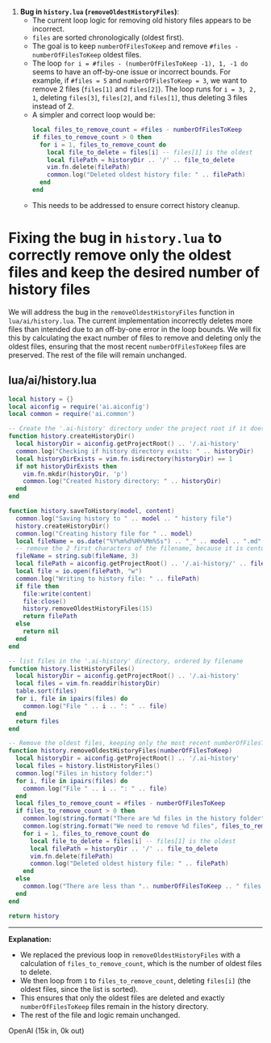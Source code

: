 1.  **Bug in `history.lua` (`removeOldestHistoryFiles`)**:
    *   The current loop logic for removing old history files appears to be incorrect.
    *   `files` are sorted chronologically (oldest first).
    *   The goal is to keep `numberOfFilesToKeep` and remove `#files - numberOfFilesToKeep` oldest files.
    *   The loop `for i = #files - (numberOfFilesToKeep -1), 1, -1 do` seems to have an off-by-one issue or incorrect bounds. For example, if `#files = 5` and `numberOfFilesToKeep = 3`, we want to remove 2 files (`files[1]` and `files[2]`). The loop runs for `i = 3, 2, 1`, deleting `files[3]`, `files[2]`, and `files[1]`, thus deleting 3 files instead of 2.
    *   A simpler and correct loop would be:
        ```lua
        local files_to_remove_count = #files - numberOfFilesToKeep
        if files_to_remove_count > 0 then
          for i = 1, files_to_remove_count do
            local file_to_delete = files[i] -- files[1] is the oldest
            local filePath = historyDir .. '/' .. file_to_delete
            vim.fn.delete(filePath)
            common.log("Deleted oldest history file: " .. filePath)
          end
        end
        ```
    *   This needs to be addressed to ensure correct history cleanup.



# Fixing the bug in `history.lua` to correctly remove only the oldest files and keep the desired number of history files

We will address the bug in the `removeOldestHistoryFiles` function in `lua/ai/history.lua`. The current implementation incorrectly deletes more files than intended due to an off-by-one error in the loop bounds. We will fix this by calculating the exact number of files to remove and deleting only the oldest files, ensuring that the most recent `numberOfFilesToKeep` files are preserved. The rest of the file will remain unchanged.

## lua/ai/history.lua

```lua
local history = {}
local aiconfig = require('ai.aiconfig')
local common = require('ai.common')

-- Create the '.ai-history' directory under the project root if it doesn't exist
function history.createHistoryDir()
  local historyDir = aiconfig.getProjectRoot() .. '/.ai-history'
  common.log("Checking if history directory exists: " .. historyDir)
  local historyDirExists = vim.fn.isdirectory(historyDir) == 1
  if not historyDirExists then
    vim.fn.mkdir(historyDir, 'p')
    common.log("Created history directory: " .. historyDir)
  end
end

function history.saveToHistory(model, content)
  common.log("Saving history to " .. model .. " history file")
  history.createHistoryDir()
  common.log("Creating history file for " .. model)
  local fileName = os.date("%Y%m%d%Hh%Mm%Ss") .. "_" .. model .. ".md"
  -- remove the 2 first characters of the filename, because it is century and we dont need it
  fileName = string.sub(fileName, 3)
  local filePath = aiconfig.getProjectRoot() .. '/.ai-history/' .. fileName
  local file = io.open(filePath, "w")
  common.log("Writing to history file: " .. filePath)
  if file then
    file:write(content)
    file:close()
    history.removeOldestHistoryFiles(15)
    return filePath
  else
    return nil
  end
end

-- list files in the '.ai-history' directory, ordered by filename
function history.listHistoryFiles()
  local historyDir = aiconfig.getProjectRoot() .. '/.ai-history'
  local files = vim.fn.readdir(historyDir)
  table.sort(files)
  for i, file in ipairs(files) do
    common.log("File " .. i .. ": " .. file)
  end
  return files
end

-- Remove the oldest files, keeping only the most recent numberOfFilesToKeep files
function history.removeOldestHistoryFiles(numberOfFilesToKeep)
  local historyDir = aiconfig.getProjectRoot() .. '/.ai-history'
  local files = history.listHistoryFiles()
  common.log("Files in history folder:")
  for i, file in ipairs(files) do
    common.log("File " .. i .. ": " .. file)
  end
  local files_to_remove_count = #files - numberOfFilesToKeep
  if files_to_remove_count > 0 then
    common.log(string.format("There are %d files in the history folder", #files))
    common.log(string.format("We need to remove %d files", files_to_remove_count))
    for i = 1, files_to_remove_count do
      local file_to_delete = files[i] -- files[1] is the oldest
      local filePath = historyDir .. '/' .. file_to_delete
      vim.fn.delete(filePath)
      common.log("Deleted oldest history file: " .. filePath)
    end
  else
    common.log("There are less than ".. numberOfFilesToKeep .. " files in the history folder")
  end
end

return history

```

---

**Explanation:**

- We replaced the previous loop in `removeOldestHistoryFiles` with a calculation of `files_to_remove_count`, which is the number of oldest files to delete.
- We then loop from `1` to `files_to_remove_count`, deleting `files[i]` (the oldest files, since the list is sorted).
- This ensures that only the oldest files are deleted and exactly `numberOfFilesToKeep` files remain in the history directory.
- The rest of the file and logic remain unchanged.

OpenAI (15k in, 0k out)

